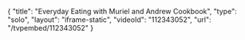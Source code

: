 {
    "title": "Everyday Eating with Muriel and Andrew Cookbook",
    "type": "solo",
    "layout": "iframe-static",
    "videoId": "112343052",
    "url": "\/tvpembed\/112343052"
}
